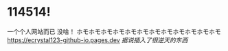 # 114514!
一个个人网站而已
没啥！
ホモホモホモホモホモホモホモホモホモホモホモホモ
https://ecrystal123-github-io.pages.dev
*据说插入了很逆天的东西*
